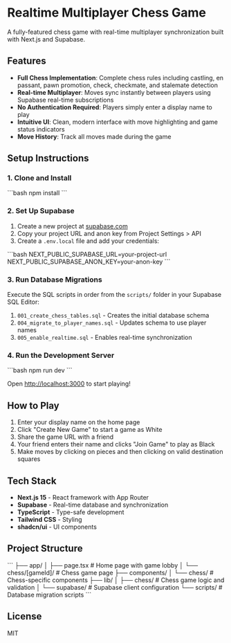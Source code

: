 # Realtime Multiplayer Chess Game

A fully-featured chess game with real-time multiplayer synchronization built with Next.js and Supabase.

## Features

- **Full Chess Implementation**: Complete chess rules including castling, en passant, pawn promotion, check, checkmate, and stalemate detection
- **Real-time Multiplayer**: Moves sync instantly between players using Supabase real-time subscriptions
- **No Authentication Required**: Players simply enter a display name to play
- **Intuitive UI**: Clean, modern interface with move highlighting and game status indicators
- **Move History**: Track all moves made during the game

## Setup Instructions

### 1. Clone and Install

\`\`\`bash
npm install
\`\`\`

### 2. Set Up Supabase

1. Create a new project at [supabase.com](https://supabase.com)
2. Copy your project URL and anon key from Project Settings > API
3. Create a `.env.local` file and add your credentials:

\`\`\`bash
NEXT_PUBLIC_SUPABASE_URL=your-project-url
NEXT_PUBLIC_SUPABASE_ANON_KEY=your-anon-key
\`\`\`

### 3. Run Database Migrations

Execute the SQL scripts in order from the `scripts/` folder in your Supabase SQL Editor:

1. `001_create_chess_tables.sql` - Creates the initial database schema
2. `004_migrate_to_player_names.sql` - Updates schema to use player names
3. `005_enable_realtime.sql` - Enables real-time synchronization

### 4. Run the Development Server

\`\`\`bash
npm run dev
\`\`\`

Open [http://localhost:3000](http://localhost:3000) to start playing!

## How to Play

1. Enter your display name on the home page
2. Click "Create New Game" to start a game as White
3. Share the game URL with a friend
4. Your friend enters their name and clicks "Join Game" to play as Black
5. Make moves by clicking on pieces and then clicking on valid destination squares

## Tech Stack

- **Next.js 15** - React framework with App Router
- **Supabase** - Real-time database and synchronization
- **TypeScript** - Type-safe development
- **Tailwind CSS** - Styling
- **shadcn/ui** - UI components

## Project Structure

\`\`\`
├── app/
│   ├── page.tsx              # Home page with game lobby
│   └── chess/[gameId]/       # Chess game page
├── components/
│   └── chess/                # Chess-specific components
├── lib/
│   ├── chess/                # Chess game logic and validation
│   └── supabase/             # Supabase client configuration
└── scripts/                  # Database migration scripts
\`\`\`

## License

MIT
